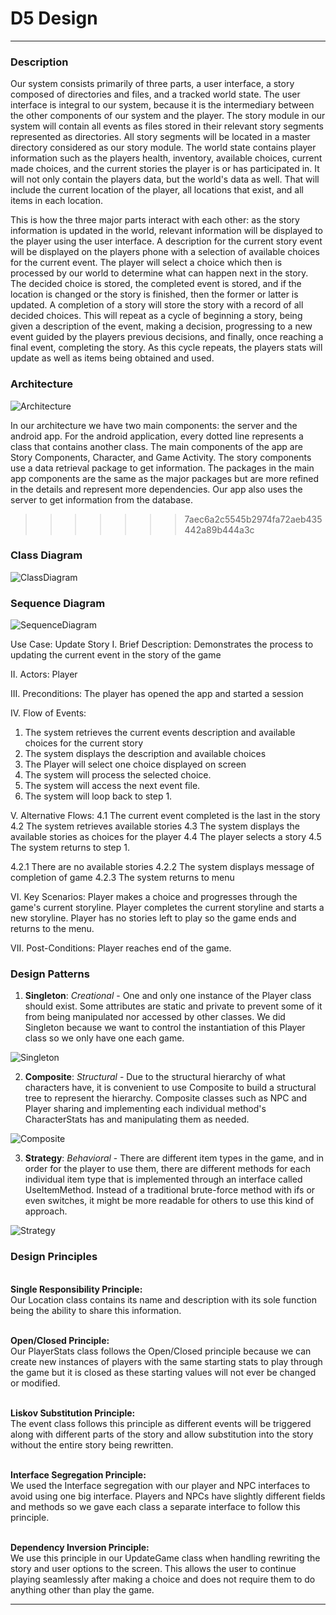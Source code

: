 # D5 Design
---

### Description
  Our system consists primarily of three parts, a user interface, a story composed of directories and files, and a tracked world state. The user interface is integral to our system, because it is the intermediary between the other components of our system and the player. The story module in our system will contain all events as files stored in their relevant story segments represented as directories. All story segments will be located in a master directory considered as our story module. The world state contains player information such as the players health, inventory, available choices, current made choices, and the current stories the player is or has participated in. It will not only contain the players data, but the world's data as well. That will include the current location of the player, all locations that exist, and all items in each location.

  This is how the three major parts interact with each other: as the story information is updated in the world, relevant information will be displayed to the player using the user interface. A description for the current story event will be displayed on the players phone with a selection of available choices for the current event. The player will select a choice which then is processed by our world to determine what can happen next in the story. The decided choice is stored, the completed event is stored, and if the location is changed or the story is finished, then the former or latter is updated. A completion of a story will store the story with a record of all decided choices. This will repeat as a cycle of beginning a story, being given a description of the event, making a decision, progressing to a new event guided by the players previous decisions, and finally, once reaching a final event, completing the story. As this cycle repeats, the players stats will update as well as items being obtained and used.

### Architecture

![Architecture](/Deliverables/art.png)

In our architecture we have two main components: the server and the android app. For the android application, every dotted line represents a class that contains another class. The main components of the app are Story Components, Character, and Game Activity. The story components use a data retrieval package to get information. The packages in the main app components are the same as the major packages but are more refined in the details and represent more dependencies. Our app also uses the server to get information from the database.

>>>>>>> 7aec6a2c5545b2974fa72aeb435442a89b444a3c


### Class Diagram
![ClassDiagram](/Deliverables/RevisedUML.png)

### Sequence Diagram

![SequenceDiagram](/Deliverables/StoryUpdateSequenceDiagram.png)

Use Case: Update Story
I. Brief Description: Demonstrates the process to updating the current event in the story of the game

II. Actors: Player

III. Preconditions: The player has opened the app and started a session

IV. Flow of Events:
1. The system retrieves the current events description and available choices for the current story
2. The system displays the description and available choices
3. The Player will select one choice displayed on screen
4. The system will process the selected choice.
5. The system will access the next event file.
6. The system will loop back to step 1.

V. Alternative Flows:
4.1 The current event completed is the last in the story
4.2 The system retrieves available stories
4.3 The system displays the available stories as choices for the player
4.4 The player selects a story
4.5 The system returns to step 1.

4.2.1  There are no available stories
4.2.2 The system displays message of completion of game
4.2.3 The system returns to menu


VI. Key Scenarios:
Player makes a choice and progresses through the game's current storyline.
Player completes the current storyline and starts a new storyline.
Player has no stories left to play so the game ends and returns to the menu.

VII. Post-Conditions: Player reaches end of the game.

### Design Patterns

1. **Singleton**: *Creational* - One and only one instance of the Player class should exist. Some attributes are static and private to prevent some of it from being manipulated nor accessed by other classes. We did Singleton because we want to control the instantiation of this Player class so we only have one each game.

![Singleton](/Deliverables/Singleton.png)

2. **Composite**: *Structural* - Due to the structural hierarchy of what characters have, it is convenient to use Composite to build a structural tree to represent the hierarchy. Composite classes such as NPC and Player sharing and implementing each individual method's CharacterStats has and manipulating them as needed.

![Composite](/Deliverables/Composite.png)

3. **Strategy**: *Behavioral* - There are different item types in the game, and in order for the player to use them, there are different methods for each individual item type that is implemented through an interface called UseItemMethod. Instead of a traditional brute-force method with ifs or even switches, it might be more readable for others to use this kind of approach.

![Strategy](/Deliverables/Strategy.png)

### Design Principles
  <br/>**Single Responsibility Principle:**
  <br/>Our Location class contains its name and description with its sole function being the ability to share this information.

  <br/>**Open/Closed Principle:**
  <br/>Our PlayerStats class follows the Open/Closed principle because we can create new instances of players with the same starting stats to play through the game but it is closed as these starting values will not ever be changed or modified.

  <br/>**Liskov Substitution Principle:**
  <br/> The event class follows this principle as different events will be triggered along with different parts of the story and allow substitution into the story without the entire story being rewritten.

  <br/>**Interface Segregation Principle:**
  <br/>We used the Interface segregation with our player and NPC interfaces to avoid using one big interface. Players and NPCs have slightly different fields and methods so we gave each class a separate interface to follow this principle.

  <br/>**Dependency Inversion Principle:**
  <br/>We use this principle in our UpdateGame class when handling rewriting the story and user options to the screen. This allows the user to continue playing seamlessly after making a choice and does not require them to do anything other than play the game.

---
